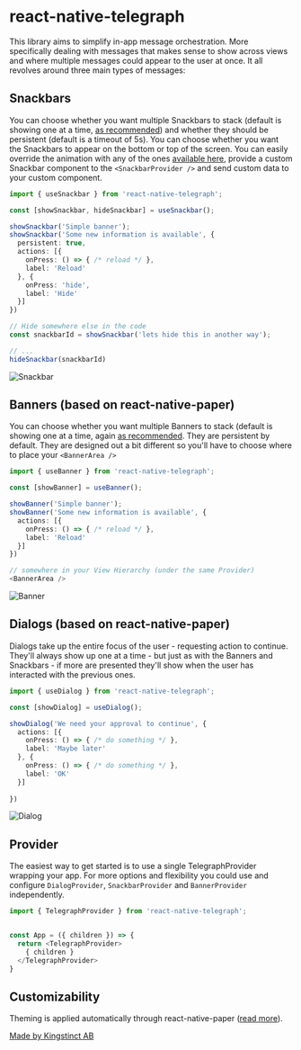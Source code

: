 # react-native-telegraph

This library aims to simplify in-app message orchestration. More specifically dealing with messages that makes sense to show across views and where multiple messages could appear to the user at once. It all revolves around three main types of messages:

## Snackbars

You can choose whether you want multiple Snackbars to stack (default is showing one at a time, [as recommended](https://material.io/components/snackbars#usage)) and whether they should be persistent (default is a timeout of 5s). You can choose whether you want the Snackbars to appear on the bottom or top of the screen. You can easily override the animation with any of the ones [available here](https://github.com/oblador/react-native-animatable#animations-2), provide a custom Snackbar component to the `<SnackbarProvider />` and send custom data to your custom component.

```TypeScript
import { useSnackbar } from 'react-native-telegraph';

const [showSnackbar, hideSnackbar] = useSnackbar();

showSnackbar('Simple banner');
showSnackbar('Some new information is available', {
  persistent: true,
  actions: [{
    onPress: () => { /* reload */ },
    label: 'Reload'
  }, {
    onPress: 'hide',
    label: 'Hide'
  }]
})

// Hide somewhere else in the code
const snackbarId = showSnackbar('lets hide this in another way');

// ...
hideSnackbar(snackbarId)
```

![Snackbar](https://callstack.github.io/react-native-paper/screenshots/snackbar.gif)

## Banners (based on react-native-paper)

You can choose whether you want multiple Banners to stack (default is showing one at a time, again [as recommended](https://material.io/components/banners#usage). They are persistent by default. They are designed out a bit different so you'll have to choose where to place your `<BannerArea />`

```TypeScript
import { useBanner } from 'react-native-telegraph';

const [showBanner] = useBanner();

showBanner('Simple banner');
showBanner('Some new information is available', {
  actions: [{
    onPress: () => { /* reload */ },
    label: 'Reload'
  }]
})

// somewhere in your View Hierarchy (under the same Provider)
<BannerArea />

```

![Banner](https://callstack.github.io/react-native-paper/screenshots/banner.gif)

## Dialogs (based on react-native-paper)

Dialogs take up the entire focus of the user - requesting action to continue. They'll always show up one at a time - but just as with the Banners and Snackbars - if more are presented they'll show when the user has interacted with the previous ones.

```TypeScript
import { useDialog } from 'react-native-telegraph';

const [showDialog] = useDialog();

showDialog('We need your approval to continue', {
  actions: [{
    onPress: () => { /* do something */ },
    label: 'Maybe later'
  }, {
    onPress: () => { /* do something */ },
    label: 'OK'
  }]
  
})
```

![Dialog](https://callstack.github.io/react-native-paper/screenshots/dialog-1.png)

## Provider

The easiest way to get started is to use a single TelegraphProvider wrapping your app. For more options and flexibility you could use and configure `DialogProvider`, `SnackbarProvider` and `BannerProvider` independently.

```TypeScript
import { TelegraphProvider } from 'react-native-telegraph';


const App = ({ children }) => {
  return <TelegraphProvider>
    { children }
  </TelegraphProvider>
}
```

## Customizability

Theming is applied automatically through react-native-paper ([read more](https://callstack.github.io/react-native-paper/theming.html)).

[Made by Kingstinct AB](https://kingstinct.com)
